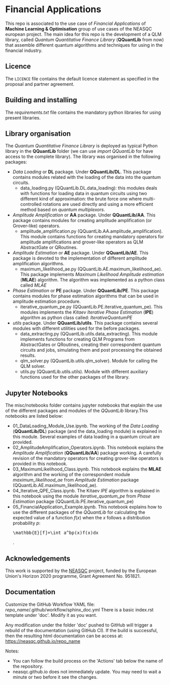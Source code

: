 # Financial Applications

This repo is associated to the use case of *Financial Applications* of **Machine Learning & Optimisation** group of use cases of the NEASQC european project. The main idea for this repo is the development of a QLM library, called *Quantum Quantitative Finance Library* (**QQuantLib** from now) that assemble different quantum algorithms and techniques for using in the financial industry.



## Licence

The `LICENCE` file contains the default licence statement as specified in the proposal and partner agreement.

## Building and installing

The *requirements.txt* file contains the mandatory python libraries for using present libraries.


## Library organisation 

The *Quantum Quantitative Finance Library* is deployed as typical Python library in the **QQuantLib** folder (we can use *import QQuantLib* for have access to the complete library). The library was organised in the following packages:
* *Data Loading* or **DL** package. Under **QQuantLib/DL**. This package contains modules related with the loading of the data into the quantum circuits.
    * data\_loading.py (QQuantLib.DL.data\_loading): this modules deals with functions for loading data in quantum circuits using two different kind of approximation: the brute force one where multi-controlled rotations are used directly and using a more efficient method based on *quantum multiplexors*.
* *Amplitude Amplification* or **AA** package. Under **QQuantLib/AA**. This package contains modules for creating amplitude amplification (or Grover-like) operators.
    * amplitude\_amplification.py (QQuantLib.AA.amplitude\_amplification). This module contains functions for creating mandatory operators for amplitude amplifications and grover-like operators as QLM AbstractGate or QRoutines.
* *Amplitude Estimation* or **AE** package. Under **QQuantLib/AE**. This package is devoted to the implementation of different amplitude amplification algorithms.
    * maximum\_likelihood\_ae.py (QQuantLib.AE.maximum\_likelihood\_ae). This package implements *Maximum Likelihood Amplitude estimation* (**MLAE**) algorithm. The algorithm was implemented as a python class called *MLAE* 
* *Phase Estimation* or **PE** package. Under **QQuantLib/PE**. This package contains modules for phase estimation algorithms that can be used in amplitude estimation procedure. 
    * iterative\_quantum\_pe.py (QQuantLib.PE.iterative\_quantum\_pe). This modules implements the *Kitaev Iterative Phase Estimation* (**IPE**) algorithm as python class called: *IterativeQuantumPE* 
* *utils* package. Under **QQuantLib/utils**. This package contains several modules with different utilities used for the before packages.
    * data\_extracting.py (QQuantLib.utils.data\_extracting). This module implements functions for creating QLM Programs from AbstractGates or QRoutines, creating their correspondent quantum circuits and jobs, simulating them and post processing the obtained results.
    * qlm\_solver.py (QQuantLib.utils.qlm\_solver). Module for calling the QLM solver.
    * utils.py (QQuantLib.utils.utils). Module with different auxiliary functions used for the other packages of the library.


## Jupyter Notebooks

The misc/notebooks folder contains jupyter notebooks that explain the use of the different packages and modules of the *QQuantLib* library.This notebooks are listed below:

* 01\_DataLoading\_Module\_Use.ipynb. The working of the *Data Loading* (**QQuantLib/DL**) package (and the data_loading module)  is explained in this module. Several examples of data loading in a quantum circuit are provided.
* 02\_AmplitudeAmplification\_Operators.ipynb. This notebook explains the *Amplitude Amplification* (**QQuantLib/AA**) package working. A carefully revision of the mandatory operators for creating grover-like operators is provided in this notebook. 
* 03_MaximumLikelihood_Class.ipynb. This notebook explains the **MLAE** algorithm  and the working of the correspondent module *maximum\_likelihood\_ae* from *Amplitude Estimation* package (QQuantLib.AE.maximum\_likelihood\_ae).
 * 04_Iterative_QPE_Class.ipynb. The Kitaev *IPE* algorithm is explained in this notebook using the module *iterative\_quantum\_pe* from *Phase Estimation* package (QQuantLib.PE.iterative\_quantum\_pe)
* 05_FinancialApplication_Example.ipynb. This notebook explains how to use the different packages of the *QQuantLib* for calculating the expected value of a function $f(x)$ when the $x$ follows a distribution probability $p$: <pre xml:lang="latex">\mathbb{E}[f]=\int_a^bp(x)f(x)dx</pre>. 

## Acknowledgements

This work is supported by the [NEASQC](https://cordis.europa.eu/project/id/951821) project, funded by the European Union's Horizon 2020 programme, Grant Agreement No. 951821.

## Documentation
Customize the GitHub Workflow YAML file: *repo_name*/.github/workflow/sphinx\_doc.yml
There is a basic index.rst template under 'doc'. Modify it as you want.

Any modification under the folder 'doc' pushed to GitHub will trigger a rebuild of the documentation (using GitHub CI).
If the build is successful, then the resulting html documentation can be access at: https://neasqc.github.io/repo_name

Notes: 
  - You can follow the build process on the 'Actions' tab below the name of the repository.
  - neasqc.github.io does not immediately update. You may need to wait a minute or two before it see the changes.
